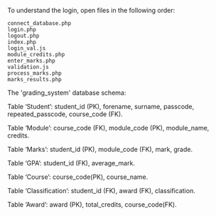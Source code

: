To understand the login, open files in the following order:

    connect_database.php
    login.php
    logout.php
    index.php
    login_val.js
    module_credits.php
    enter_marks.php
    validation.js
    process_marks.php
    marks_results.php



The 'grading_system' database schema:

Table ‘Student’:
student_id (PK), forename, surname,  passcode, repeated_passcode, course_code (FK).

Table ‘Module’:
course_code (FK), module_code (PK), module_name, credits.

Table ‘Marks’:
student_id (PK), module_code (FK), mark, grade.

Table ‘GPA’:
student_id (FK), average_mark.

Table ‘Course’:
course_code(PK), course_name.

Table ‘Classification’:
student_id (FK), award (FK), classification.

Table ‘Award’:
award (PK), total_credits, course_code(FK).